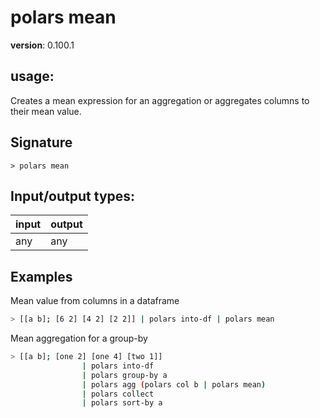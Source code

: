 # polars mean

**version**: 0.100.1

## **usage**:

Creates a mean expression for an aggregation or aggregates columns to their mean value.

## Signature

`> polars mean `

## Input/output types:

| input | output |
| ----- | ------ |
| any   | any    |

## Examples

Mean value from columns in a dataframe

```bash
> [[a b]; [6 2] [4 2] [2 2]] | polars into-df | polars mean
```

Mean aggregation for a group-by

```bash
> [[a b]; [one 2] [one 4] [two 1]]
                | polars into-df
                | polars group-by a
                | polars agg (polars col b | polars mean)
                | polars collect
                | polars sort-by a
```
